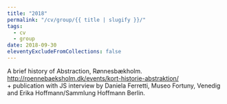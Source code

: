 ```yaml
---
title: "2018"
permalink: "/cv/group/{{ title | slugify }}/"
tags:
  - cv
  - group
date: 2018-09-30
eleventyExcludeFromCollections: false
---
```


A brief history of Abstraction, Rønnesbækholm. http://roennebaeksholm.dk/events/kort-historie-abstraktion/<br/>+ publication with JS interview by Daniela Ferretti, Museo Fortuny, Venedig and Erika Hoffmann/Sammlung Hoffmann Berlin.